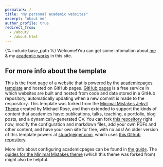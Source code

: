 ```yaml
---
permalink: /
title: "My personal academic websites"
excerpt: "About me"
author_profile: true
redirect_from: 
  - /about/
  - /about.html
---
```

{% include base_path %}
Welcome!You can get some infomation about [me]({{base_path}}/cv) & my [academic works]({{base_path}}/publications) in this site.


For more info about the template
------
This is the front page of a website that is powered by the [academicpages template](https://github.com/academicpages/academicpages.github.io) and hosted on GitHub pages. [GitHub pages](https://pages.github.com) is a free service in which websites are built and hosted from code and data stored in a GitHub repository, automatically updating when a new commit is made to the respository. This template was forked from the [Minimal Mistakes Jekyll Theme](https://mmistakes.github.io/minimal-mistakes/) created by Michael Rose, and then extended to support the kinds of content that academics have: publications, talks, teaching, a portfolio, blog posts, and a dynamically-generated CV. You can fork [this repository](https://github.com/academicpages/academicpages.github.io) right now, modify the configuration and markdown files, add your own PDFs and other content, and have your own site for free, with no ads! An older version of this template powers at [stuartgeiger.com](http://stuartgeiger.com), which uses [this Github repository](https://github.com/staeiou/staeiou.github.io).

More info about configuring academicpages can be found in [the guide](https://academicpages.github.io/markdown/). The [guides for the Minimal Mistakes theme](https://mmistakes.github.io/minimal-mistakes/docs/configuration/) (which this theme was forked from) might also be helpful.